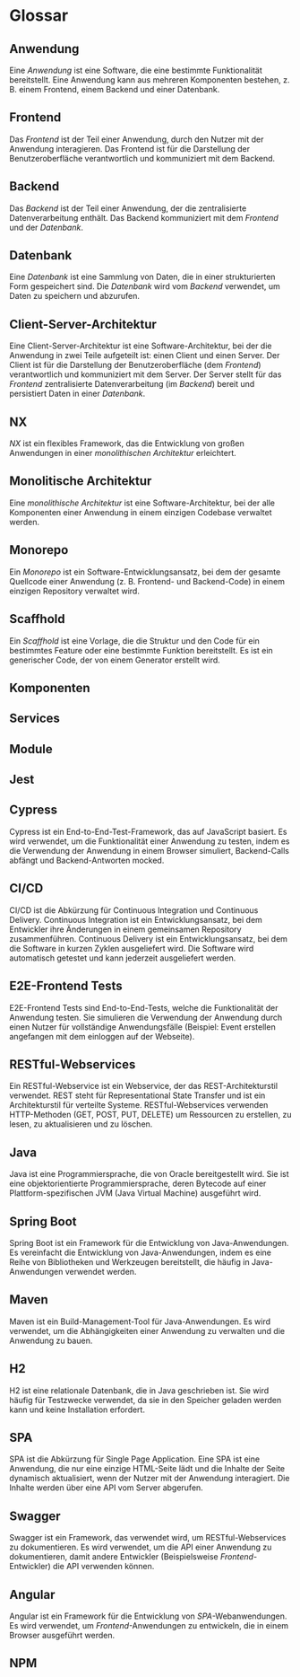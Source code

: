 # Glossar

## Anwendung

Eine _Anwendung_ ist eine Software, die eine bestimmte Funktionalität bereitstellt. Eine Anwendung kann aus mehreren Komponenten bestehen, z. B. einem Frontend, einem Backend und einer Datenbank.

## Frontend

Das _Frontend_ ist der Teil einer Anwendung, durch den Nutzer mit der Anwendung interagieren. Das Frontend ist für die Darstellung der Benutzeroberfläche verantwortlich und kommuniziert mit dem Backend.

## Backend

Das _Backend_ ist der Teil einer Anwendung, der die zentralisierte Datenverarbeitung enthält. Das Backend kommuniziert mit dem _Frontend_ und der _Datenbank_.

## Datenbank

Eine _Datenbank_ ist eine Sammlung von Daten, die in einer strukturierten Form gespeichert sind. Die _Datenbank_ wird vom _Backend_ verwendet, um Daten zu speichern und abzurufen.

## Client-Server-Architektur

Eine Client-Server-Architektur ist eine Software-Architektur, bei der die Anwendung in zwei Teile aufgeteilt ist: einen Client und einen Server. Der Client ist für die Darstellung der Benutzeroberfläche (dem _Frontend_) verantwortlich und kommuniziert mit dem Server. Der Server stellt für das _Frontend_ zentralisierte Datenverarbeitung (im _Backend_) bereit und persistiert Daten in einer _Datenbank_.

## NX

_NX_ ist ein flexibles Framework, das die Entwicklung von großen Anwendungen in einer _monolithischen Architektur_ erleichtert.

## Monolitische Architektur

Eine _monolithische Architektur_ ist eine Software-Architektur, bei der alle Komponenten einer Anwendung in einem einzigen Codebase verwaltet werden.

## Monorepo

Ein _Monorepo_ ist ein Software-Entwicklungsansatz, bei dem der gesamte Quellcode einer Anwendung (z. B. Frontend- und Backend-Code) in einem einzigen Repository verwaltet wird.

## Scaffhold

Ein _Scaffhold_ ist eine Vorlage, die die Struktur und den Code für ein bestimmtes Feature oder eine bestimmte Funktion bereitstellt. Es ist ein generischer Code, der von einem Generator erstellt wird.

## Komponenten

[//]: <> (TODO: Julian)

## Services

[//]: <> (TODO: Julian)

## Module

[//]: <> (TODO: Julian)

## Jest

[//]: <> (TODO: Julian - verwenden wird das überhaupt aktiv?)

## Cypress

Cypress ist ein End-to-End-Test-Framework, das auf JavaScript basiert. Es wird verwendet, um die Funktionalität einer Anwendung zu testen, indem es die Verwendung der Anwendung in einem Browser simuliert, Backend-Calls abfängt und Backend-Antworten mocked.

## CI/CD

CI/CD ist die Abkürzung für Continuous Integration und Continuous Delivery. Continuous Integration ist ein Entwicklungsansatz, bei dem Entwickler ihre Änderungen in einem gemeinsamen Repository zusammenführen. Continuous Delivery ist ein Entwicklungsansatz, bei dem die Software in kurzen Zyklen ausgeliefert wird. Die Software wird automatisch getestet und kann jederzeit ausgeliefert werden.

## E2E-Frontend Tests

E2E-Frontend Tests sind End-to-End-Tests, welche die Funktionalität der Anwendung testen. Sie simulieren die Verwendung der Anwendung durch einen Nutzer für vollständige Anwendungsfälle (Beispiel: Event erstellen angefangen mit dem einloggen auf der Webseite).

## RESTful-Webservices

Ein RESTful-Webservice ist ein Webservice, der das REST-Architekturstil verwendet. REST steht für Representational State Transfer und ist ein Architekturstil für verteilte Systeme. RESTful-Webservices verwenden HTTP-Methoden (GET, POST, PUT, DELETE) um Ressourcen zu erstellen, zu lesen, zu aktualisieren und zu löschen.

## Java

Java ist eine Programmiersprache, die von Oracle bereitgestellt wird. Sie ist eine objektorientierte Programmiersprache, deren Bytecode auf einer Plattform-spezifischen JVM (Java Virtual Machine) ausgeführt wird.

## Spring Boot

Spring Boot ist ein Framework für die Entwicklung von Java-Anwendungen. Es vereinfacht die Entwicklung von Java-Anwendungen, indem es eine Reihe von Bibliotheken und Werkzeugen bereitstellt, die häufig in Java-Anwendungen verwendet werden.

## Maven

Maven ist ein Build-Management-Tool für Java-Anwendungen. Es wird verwendet, um die Abhängigkeiten einer Anwendung zu verwalten und die Anwendung zu bauen.

## H2

H2 ist eine relationale Datenbank, die in Java geschrieben ist. Sie wird häufig für Testzwecke verwendet, da sie in den Speicher geladen werden kann und keine Installation erfordert.

## SPA

SPA ist die Abkürzung für Single Page Application. Eine SPA ist eine Anwendung, die nur eine einzige HTML-Seite lädt und die Inhalte der Seite dynamisch aktualisiert, wenn der Nutzer mit der Anwendung interagiert. Die Inhalte werden über eine API vom Server abgerufen.

## Swagger

Swagger ist ein Framework, das verwendet wird, um RESTful-Webservices zu dokumentieren. Es wird verwendet, um die API einer Anwendung zu dokumentieren, damit andere Entwickler (Beispielsweise _Frontend_-Entwickler) die API verwenden können.

## Angular

Angular ist ein Framework für die Entwicklung von _SPA_-Webanwendungen. Es wird verwendet, um _Frontend_-Anwendungen zu entwickeln, die in einem Browser ausgeführt werden.

## NPM

